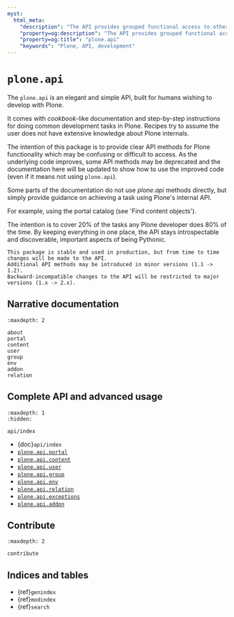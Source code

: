 ```yaml
---
myst:
  html_meta:
    "description": "The API provides grouped functional access to otherwise distributed logic in Plone."
    "property=og:description": "The API provides grouped functional access to otherwise distributed logic in Plone."
    "property=og:title": "plone.api"
    "keywords": "Plone, API, development"
---
```


# `plone.api`

The `plone.api` is an elegant and simple API, built for humans wishing to develop with Plone.

It comes with *cookbook*-like documentation and step-by-step instructions for doing common development tasks in Plone.
Recipes try to assume the user does not have extensive knowledge about Plone internals.

The intention of this package is to provide clear API methods for Plone functionality which may be confusing or difficult to access.
As the underlying code improves, some API methods may be deprecated and the documentation
here will be updated to show how to use the improved code (even if it means not using `plone.api`).

Some parts of the documentation do not use *plone.api* methods directly, but simply provide guidance on achieving
a task using Plone's internal API.

For example, using the portal catalog (see 'Find content objects').

The intention is to cover 20% of the tasks any Plone developer does 80% of the time.
By keeping everything in one place, the API stays introspectable and discoverable, important aspects of being Pythonic.

```{note}
This package is stable and used in production, but from time to time changes will be made to the API.
Additional API methods may be introduced in minor versions (1.1 -> 1.2).
Backward-incompatible changes to the API will be restricted to major versions (1.x -> 2.x).
```


## Narrative documentation

```{toctree}
:maxdepth: 2

about
portal
content
user
group
env
addon
relation
```


## Complete API and advanced usage

```{toctree}
:maxdepth: 1
:hidden:

api/index
```

-   {doc}`api/index`
-   [`plone.api.portal`](api/portal)
-   [`plone.api.content`](api/content)
-   [`plone.api.user`](api/user)
-   [`plone.api.group`](api/group)
-   [`plone.api.env`](api/env)
-   [`plone.api.relation`](api/relation)
-   [`plone.api.exceptions`](api/exceptions)
-   [`plone.api.addon`](api/addon)


## Contribute

```{toctree}
:maxdepth: 2

contribute
```

## Indices and tables

- {ref}`genindex`
- {ref}`modindex`
- {ref}`search`
